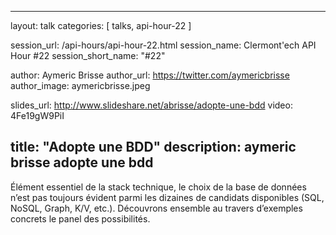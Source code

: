 ---
layout: talk
categories: [ talks, api-hour-22 ]

session_url: /api-hours/api-hour-22.html
session_name: Clermont'ech API Hour &#35;22
session_short_name: "&#35;22"

author: Aymeric Brisse
author_url: https://twitter.com/aymericbrisse
author_image: aymericbrisse.jpeg

slides_url: http://www.slideshare.net/abrisse/adopte-une-bdd
video: 4Fe19gW9PiI

title: "Adopte une BDD"
description: aymeric brisse adopte une bdd
------

Élément essentiel de la stack technique, le choix de la base de données n’est pas toujours évident parmi les dizaines de candidats disponibles (SQL, NoSQL, Graph, K/V, etc.). Découvrons ensemble au travers d’exemples concrets le panel des possibilités.
